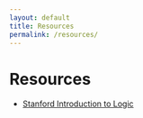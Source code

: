 ```yaml
---
layout: default
title: Resources
permalink: /resources/
---
```


# Resources

- [Stanford Introduction to Logic](http://intrologic.stanford.edu/public/lessons.php)
